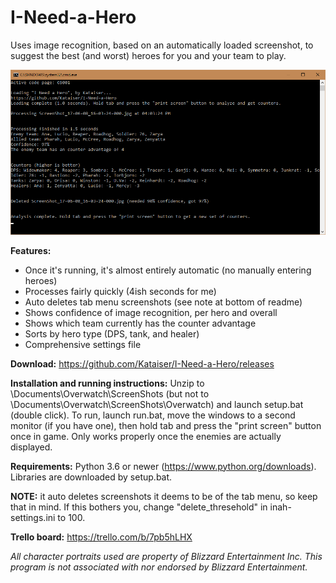 # I-Need-a-Hero
Uses image recognition, based on an automatically loaded screenshot, to suggest the best (and worst) heroes for you and your team to play.

![Example screenshot](screenshot.png)

**Features:**
- Once it's running, it's almost entirely automatic (no manually entering heroes)
- Processes fairly quickly (4ish seconds for me)
- Auto deletes tab menu screenshots (see note at bottom of readme)
- Shows confidence of image recognition, per hero and overall
- Shows which team currently has the counter advantage
- Sorts by hero type (DPS, tank, and healer)
- Comprehensive settings file

**Download:** https://github.com/Kataiser/I-Need-a-Hero/releases

**Installation and running instructions:**
Unzip to \Documents\Overwatch\ScreenShots (but not to \Documents\Overwatch\ScreenShots\Overwatch) and launch setup.bat (double click). To run, launch run.bat, move the windows to a second monitor (if you have one), then hold tab and press the "print screen" button once in game. Only works properly once the enemies are actually displayed.

**Requirements:** Python 3.6 or newer (https://www.python.org/downloads). Libraries are downloaded by setup.bat.

**NOTE:** it auto deletes screenshots it deems to be of the tab menu, so keep that in mind. If this bothers you, change "delete_thresehold" in inah-settings.ini to 100. 

**Trello board:** https://trello.com/b/7pb5hLHX

*All character portraits used are property of Blizzard Entertainment Inc. This program is not associated with nor endorsed by Blizzard Entertainment.*
